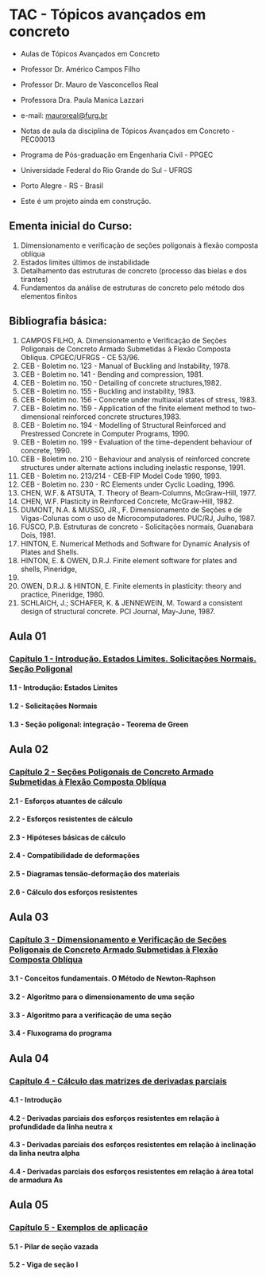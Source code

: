 # __TAC - Tópicos avançados em concreto__  
* Aulas de Tópicos Avançados em Concreto
* Professor Dr. Américo Campos Filho
* Professor Dr. Mauro de Vasconcellos Real
* Professora Dra. Paula Manica Lazzari

* e-mail: mauroreal@furg.br
* Notas de aula da disciplina de Tópicos Avançados em Concreto - PEC00013
* Programa de Pós-graduação em Engenharia Civil  - PPGEC
* Universidade Federal do Rio Grande do Sul - UFRGS
* Porto Alegre - RS - Brasil
* Este é um projeto ainda em construção.

## __Ementa inicial do Curso:__

1. Dimensionamento e verificação de seções poligonais à flexão composta oblíqua
2. Estados limites últimos de instabilidade
3. Detalhamento das estruturas de concreto (processo das bielas e dos tirantes)
4. Fundamentos da análise de estruturas de concreto pelo método dos elementos finitos 


## __Bibliografia básica:__

1. CAMPOS FILHO, A. Dimensionamento e Verificação de Seções Poligonais de 
Concreto Armado Submetidas à Flexão Composta Oblíqua. CPGEC/UFRGS - CE 
53/96. 
2. CEB - Boletim no. 123 - Manual of Buckling and Instability, 1978. 
3. CEB - Boletim no. 141 - Bending and compression, 1981. 
4. CEB - Boletim no. 150 - Detailing of concrete structures,1982. 
5. CEB - Boletim no. 155 - Buckling and instability, 1983. 
6. CEB - Boletim no. 156 - Concrete under multiaxial states of stress, 1983. 
7. CEB - Boletim no. 159 - Application of the finite element method to two-dimensional 
reinforced concrete structures,1983. 
8. CEB - Boletim no. 194 - Modelling of Structural Reinforced and Prestressed Concrete in 
Computer Programs, 1990. 
9. CEB - Boletim no. 199 - Evaluation of the time-dependent behaviour of concrete, 1990. 
10. CEB - Boletim no. 210 - Behaviour and analysis of reinforced concrete structures under 
alternate actions including inelastic response, 1991. 
11. CEB - Boletim no. 213/214 - CEB-FIP Model Code 1990, 1993. 
12. CEB - Boletim no. 230 - RC Elements under Cyclic Loading, 1996. 
13. CHEN, W.F. & ATSUTA, T.  Theory of Beam-Columns, McGraw-Hill, 1977. 
14. CHEN, W.F.  Plasticity in Reinforced Concrete, McGraw-Hill, 1982. 
15. DUMONT, N.A. & MUSSO, JR., F. Dimensionamento de Seções e de Vigas-Colunas com 
o uso de Microcomputadores. PUC/RJ, Julho, 1987. 
16. FUSCO, P.B.  Estruturas de concreto - Solicitações normais, Guanabara Dois, 1981. 
17. HINTON, E. Numerical Methods and Software for Dynamic Analysis of Plates and Shells. 
18. HINTON, E. & OWEN, D.R.J. Finite element software for plates and shells, Pineridge, 
1984. 
19. OWEN, D.R.J. & HINTON, E. Finite elements in plasticity: theory and practice, 
Pineridge, 1980. 
20. SCHLAICH, J.; SCHAFER, K. & JENNEWEIN, M.  Toward a consistent design of structural 
concrete.  PCI Journal, May-June, 1987. 

## __Aula 01__

### [Capítulo 1 - Introdução. Estados Limites. Solicitações Normais. Seção Poligonal](https://nbviewer.org/github/mvreal/TAC/blob/main/Capitulo_1-1.ipynb)

#### 1.1 - Introdução: Estados Limites
#### 1.2 - Solicitações Normais
#### 1.3 - Seção poligonal: integração - Teorema de Green

## __Aula 02__

### [Capítulo 2 - Seções Poligonais de Concreto Armado Submetidas à Flexão Composta Oblíqua](https://nbviewer.org/github/mvreal/TAC/blob/main/Capitulo_2-1.ipynb)


#### 2.1 - Esforços atuantes de cálculo
#### 2.2 - Esforços resistentes de cálculo
#### 2.3 - Hipóteses básicas de cálculo
#### 2.4 - Compatibilidade de deformações
#### 2.5 - Diagramas tensão-deformação dos materiais
#### 2.6 - Cálculo dos esforços resistentes



## __Aula 03__

### [Capítulo 3 - Dimensionamento e Verificação de Seções Poligonais de Concreto Armado Submetidas à Flexão Composta Oblíqua](https://nbviewer.org/github/mvreal/TAC/blob/main/Capitulo_3-1.ipynb)

#### 3.1 - Conceitos fundamentais. O Método de Newton-Raphson
#### 3.2 - Algoritmo para o dimensionamento de uma seção
#### 3.3 - Algoritmo para a verificação de uma seção
#### 3.4 - Fluxograma do programa


## __Aula 04__

### [Capítulo 4 - Cálculo das matrizes de derivadas parciais](https://nbviewer.org/github/mvreal/TAC/blob/main/Capitulo_4-1.ipynb)
#### 4.1 - Introdução
#### 4.2 - Derivadas parciais dos esforços resistentes em relação à profundidade da linha neutra x
#### 4.3 - Derivadas parciais dos esforços resistentes em relação à inclinação  da linha neutra alpha
#### 4.4 - Derivadas parciais dos esforços resistentes em relação à área total de armadura As



## __Aula 05__

### [Capítulo 5 - Exemplos de aplicação](https://nbviewer.org/github/mvreal/TAC/blob/main/Capitulo_5-1.ipynb)

#### 5.1 - Pilar de seção vazada
#### 5.2 - Viga de seção I
